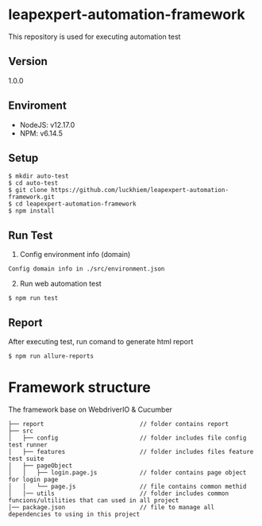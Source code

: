 # leapexpert-automation-framework
This repository is used for executing automation test

## Version
1.0.0

## Enviroment
* NodeJS: v12.17.0
* NPM: v6.14.5

## Setup
```
$ mkdir auto-test
$ cd auto-test
$ git clone https://github.com/luckhiem/leapexpert-automation-framework.git
$ cd leapexpert-automation-framework
$ npm install
```

## Run Test
1. Config environment info (domain)
```
Config domain info in ./src/environment.json
```
2. Run web automation test
```
$ npm run test
```
## Report
After executing test, run comand to generate html report
```
$ npm run allure-reports
``` 
# Framework structure
The framework base on WebdriverIO & Cucumber
```
├── report                           // folder contains report        
├── src
│   ├── config                       // folder includes file config test runner
│   ├── features                     // folder includes files feature test suite 
│   ├── pageObject
│   │   ├── login.page.js            // folder contains page object for login page
│   │   └── page.js                  // file contains common methid
│   |── utils                        // folder includes common funcions/ultilities that can used in all project
│── package.json                     // file to manage all dependencies to using in this project
```
